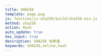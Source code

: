 ```yaml
---
title: SHA256
template: page.pug
js: function/js-sha256/build/sha256.min.js
method: sha256
action: Hash
auto_update: true
hex_input: true
description: SHA256 哈希值
keywords: SHA256,online,hash
---
```

